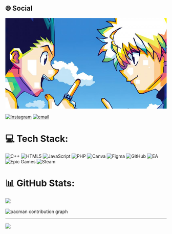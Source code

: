 ## 🌐 Social
<p align="center">
  <img src="10429.jpg" alt="Batik_Alomani_Screenshot"/>
</p>

[![Instagram](https://img.shields.io/badge/Instagram-%23E4405F.svg?logo=Instagram&logoColor=white)](https://instagram.com/stevegerrd_) [![email](https://img.shields.io/badge/Email-D14836?logo=gmail&logoColor=white)](mailto:stevengsianipar@gmail.com) 

# 💻 Tech Stack:
![C++](https://img.shields.io/badge/c++-%2300599C.svg?style=plastic&logo=c%2B%2B&logoColor=white) ![HTML5](https://img.shields.io/badge/html5-%23E34F26.svg?style=plastic&logo=html5&logoColor=white) ![JavaScript](https://img.shields.io/badge/javascript-%23323330.svg?style=plastic&logo=javascript&logoColor=%23F7DF1E) ![PHP](https://img.shields.io/badge/php-%23777BB4.svg?style=plastic&logo=php&logoColor=white) ![Canva](https://img.shields.io/badge/Canva-%2300C4CC.svg?style=plastic&logo=Canva&logoColor=white) ![Figma](https://img.shields.io/badge/figma-%23F24E1E.svg?style=plastic&logo=figma&logoColor=white) ![GitHub](https://img.shields.io/badge/github-%23121011.svg?style=plastic&logo=github&logoColor=white) ![EA](https://img.shields.io/badge/ea-%23000000.svg?style=plastic&logo=ea&logoColor=white) ![Epic Games](https://img.shields.io/badge/epicgames-%23313131.svg?style=plastic&logo=epicgames&logoColor=white) ![Steam](https://img.shields.io/badge/steam-%23000000.svg?style=plastic&logo=steam&logoColor=white)
# 📊 GitHub Stats:
![](https://github-readme-stats.vercel.app/api?username=steven7281&theme=tokyonight&hide_border=false&include_all_commits=true&count_private=false)<br/>


<picture>
  <source media="(prefers-color-scheme: dark)" srcset="https://raw.githubusercontent.com/steven7281/steven7281/.github/workflows/pacman-contribution-graph-dark.svg">
  <source media="(prefers-color-scheme: light)" srcset="https://raw.githubusercontent.com/steven7281/steven7281/.github/workflows/pacman-contribution-graph.svg">
  <img alt="pacman contribution graph" src="https://raw.githubusercontent.com/steven7281/steven7281/.github/workflows//pacman-contribution-graph.svg">
</picture>


---
[![](https://visitcount.itsvg.in/api?id=steven7281&icon=4&color=13)](https://visitcount.itsvg.in)

<!-- Proudly created with GPRM ( https://gprm.itsvg.in ) -->


